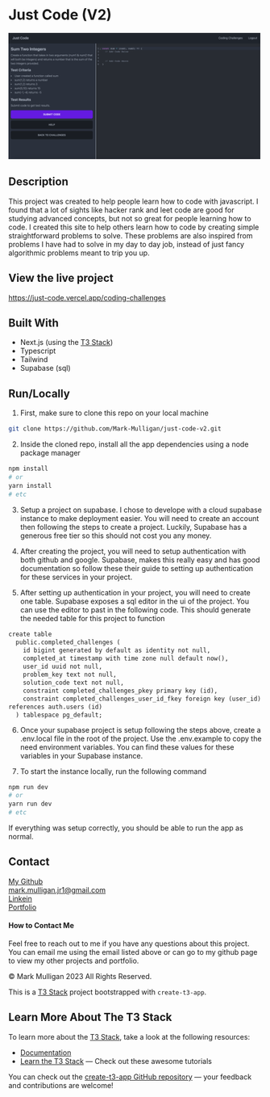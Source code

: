 # Just Code (V2)

<img src="./readmeImages/justCodeChallengeScreen.png" alt="Picture of a challenge page." width="500px" height="250px">

## Description

This project was created to help people learn how to code with javascript. I found that a lot of sights like hacker rank and leet code are good for studying advanced concepts, but not so great for people learning how to code. I created this site to help others learn how to code by creating simple straightforward problems to solve. These problems are also inspired from problems I have had to solve in my day to day job, instead of just fancy algorithmic problems meant to trip you up.

## View the live project

https://just-code.vercel.app/coding-challenges

## Built With

- Next.js (using the [T3 Stack](https://create.t3.gg/))
- Typescript
- Tailwind
- Supabase (sql)

## Run/Locally

1. First, make sure to clone this repo on your local machine

```bash
git clone https://github.com/Mark-Mulligan/just-code-v2.git
```

2. Inside the cloned repo, install all the app dependencies using a node package manager

```bash
npm install
# or
yarn install
# etc
```

3.  Setup a project on supabase. I chose to develope with a cloud supabase instance to make deployment easier. You will need to create an account then following the steps to create a project. Luckily, Supabase has a generous free tier so this should not cost you any money.

4.  After creating the project, you will need to setup authentication with both github and google. Supabase, makes this really easy and has good documentation so follow these their guide to setting up authentication for these services in your project.

5.  After setting up authentication in your project, you will need to create one table. Supabase exposes a sql editor in the ui of the project. You can use the editor to past in the following code. This should generate the needed table for this project to function

```
create table
  public.completed_challenges (
    id bigint generated by default as identity not null,
    completed_at timestamp with time zone null default now(),
    user_id uuid not null,
    problem_key text not null,
    solution_code text not null,
    constraint completed_challenges_pkey primary key (id),
    constraint completed_challenges_user_id_fkey foreign key (user_id) references auth.users (id)
  ) tablespace pg_default;
```

6.  Once your supabase project is setup following the steps above, create a .env.local file in the root of the project. Use the .env.example to copy the need environment variables. You can find these values for these variables in your Supabase instance.

7.  To start the instance locally, run the following command

```bash
npm run dev
# or
yarn run dev
# etc
```

If everything was setup correctly, you should be able to run the app as normal.

## Contact

[My Github](https://github.com/Mark-Mulligan) <br>
mark.mulligan.jr1@gmail.com <br>
[Linkein](https://www.linkedin.com/in/mark-mulligan-50) <br>
[Portfolio](https://markmulligan.dev)

#### How to Contact Me

Feel free to reach out to me if you have any questions about this project. You can email me using the email listed above or can go to my github page to view my other projects and portfolio.

© Mark Mulligan 2023 All Rights Reserved.

This is a [T3 Stack](https://create.t3.gg/) project bootstrapped with `create-t3-app`.

## Learn More About The T3 Stack

To learn more about the [T3 Stack](https://create.t3.gg/), take a look at the following resources:

- [Documentation](https://create.t3.gg/)
- [Learn the T3 Stack](https://create.t3.gg/en/faq#what-learning-resources-are-currently-available) — Check out these awesome tutorials

You can check out the [create-t3-app GitHub repository](https://github.com/t3-oss/create-t3-app) — your feedback and contributions are welcome!
